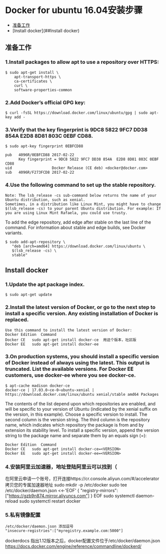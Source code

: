 # Docker for ubuntu 16.04安装步骤

<!-- toc -->
* [准备工作](##准备工作)
* [Install docker](##Install docker)
<!-- toc stop -->

## 准备工作

### 1.Install packages to allow apt to use a repository over HTTPS:
	$ sudo apt-get install \
	    apt-transport-https \
	    ca-certificates \
	    curl \
	    software-properties-common
### 2.Add Docker’s official GPG key:
	$ curl -fsSL https://download.docker.com/linux/ubuntu/gpg | sudo apt-key add -
### 3.Verify that the key fingerprint is 9DC8 5822 9FC7 DD38 854A E2D8 8D81 803C 0EBF CD88.
	$ sudo apt-key fingerprint 0EBFCD88

	pub   4096R/0EBFCD88 2017-02-22
	      Key fingerprint = 9DC8 5822 9FC7 DD38 854A  E2D8 8D81 803C 0EBF CD88
	uid                  Docker Release (CE deb) <docker@docker.com>
	sub   4096R/F273FCD8 2017-02-22

### 4.Use the following command to set up the stable repository.

	Note: The lsb_release -cs sub-command below returns the name of your Ubuntu distribution, such as xenial.
	Sometimes, in a distribution like Linux Mint, you might have to change $(lsb_release -cs) to your parent Ubuntu distribution. For example: If you are using Linux Mint Rafaela, you could use trusty.

To add the edge repository, add edge after stable on the last line of the command. For information about stable and edge builds, see Docker variants.

	$ sudo add-apt-repository \
	   "deb [arch=amd64] https://download.docker.com/linux/ubuntu \
	   $(lsb_release -cs) \
	   stable"

## Install docker

### 1.Update the apt package index.
	$ sudo apt-get update
### 2.Install the latest version of Docker, or go to the next step to install a specific version. Any existing installation of Docker is replaced.
	Use this command to install the latest version of Docker:
	Docker Edition	Command
	Docker CE	sudo apt-get install docker-ce  用这个版本，社区版
	Docker EE	sudo apt-get install docker-ee
### 3.On production systems, you should install a specific version of Docker instead of always using the latest. This output is truncated. List the available versions. For Docker EE customers, use docker-ee where you see docker-ce.
	$ apt-cache madison docker-ce
	docker-ce | 17.03.0~ce-0~ubuntu-xenial | https://download.docker.com/linux/ubuntu xenial/stable amd64 Packages

The contents of the list depend upon which repositories are enabled, and will be specific to your version of Ubuntu (indicated by the xenial suffix on the version, in this example). Choose a specific version to install. The second column is the version string. The third column is the repository name, which indicates which repository the package is from and by extension its stability level. To install a specific version, append the version string to the package name and separate them by an equals sign (=):

	Docker Edition	Command
	Docker CE	sudo apt-get install docker-ce=<VERSION>
	Docker EE	sudo apt-get install docker-ee=<VERSION>

### 4.安装阿里云加速器，地址登陆阿里云可以找到（
在阿里云申请一个账号，打开连接https://cr.console.aliyun.com/#/accelerator 拷贝您的专属加速器地址
	sudo mkdir -p /etc/docker
	sudo tee /etc/docker/daemon.json <<-'EOF'
	{
	  "registry-mirrors": ["https://gzb9n874.mirror.aliyuncs.com"]
	}
	EOF
	sudo systemctl daemon-reload
	sudo systemctl restart docker

### 5.私有镜像配置 
	/etc/docker/daemon.json 添加逗号
	"insecure-registries":["myregistry.example.com:5000"]
dockerdocs 指出1.12版本之后，docker配置文件位于/etc/docker/daemon.json
https://docs.docker.com/engine/reference/commandline/dockerd/
